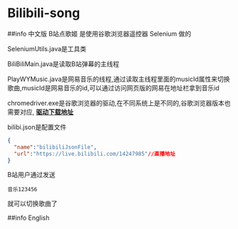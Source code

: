 # Bilibili-song

##info 中文版
B站点歌姬 是使用谷歌浏览器遥控器 Selenium 做的

SeleniumUtils.java是工具类

BiliBiliMain.java是读取B站弹幕的主线程

PlayWYMusic.java是网易音乐的线程,通过读取主线程里面的musicId属性来切换歌曲,musicId是网易音乐的id,可以通过访问网页版的网易在地址栏拿到音乐id

chromedriver.exe是谷歌浏览器的驱动,在不同系统上是不同的,谷歌浏览器版本也需要对应,
[**驱动下载地址**](http://chromedriver.storage.googleapis.com/index.html)

bilibi.json是配置文件

```json
{
  "name":"bilibiliJsonFile",
  "url":"https://live.bilibili.com/14247985"//直播地址
}
```

B站用户通过发送
```
音乐123456
```
就可以切换歌曲了

##info English
